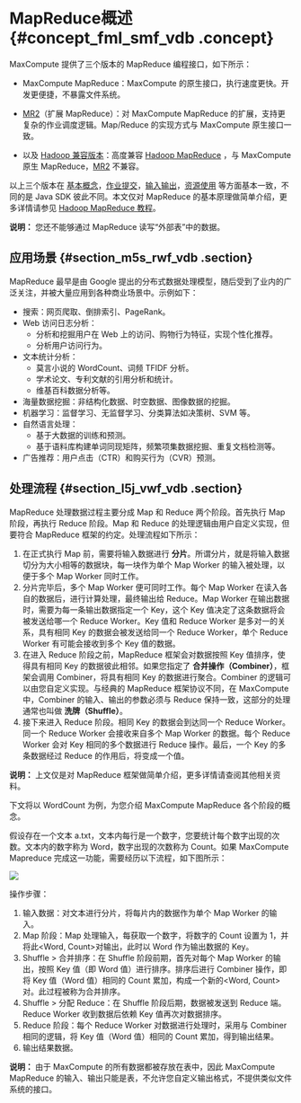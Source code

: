 # MapReduce概述 {#concept_fml_smf_vdb .concept}

MaxCompute 提供了三个版本的 MapReduce 编程接口，如下所示：

-   MaxCompute MapReduce：MaxCompute 的原生接口，执行速度更快。开发更便捷，不暴露文件系统。

-   [MR2](cn.zh-CN/用户指南/MapReduce/概要/扩展MapReduce.md)（扩展 MapReduce）：对 MaxCompute MapReduce 的扩展，支持更复杂的作业调度逻辑。Map/Reduce 的实现方式与 MaxCompute 原生接口一致。

-   以及 [Hadoop 兼容版本](cn.zh-CN/用户指南/MapReduce/概要/开源兼容MapReduce.md)：高度兼容 [Hadoop MapReduce](http://hadoop.apache.org/docs/r1.0.4/cn/mapred_tutorial.html) ，与 MaxCompute 原生 MapReduce，[MR2](https://help.aliyun.com/document_detail/27876.html) 不兼容。


以上三个版本在 [基本概念](cn.zh-CN/用户指南/MapReduce/功能介绍/基本概念.md)，[作业提交](cn.zh-CN/用户指南/MapReduce/功能介绍/作业提交.md)，[输入输出](cn.zh-CN/用户指南/MapReduce/功能介绍/输入与输出.md)，[资源使用](cn.zh-CN/用户指南/MapReduce/功能介绍/资源使用.md) 等方面基本一致，不同的是 Java SDK 彼此不同。本文仅对 MapReduce 的基本原理做简单介绍，更多详情请参见 [Hadoop MapReduce 教程](http://hadoop.apache.org/docs/r1.0.4/cn/mapred_tutorial.html)。

**说明：** 您还不能够通过 MapReduce 读写“外部表”中的数据。

## 应用场景 {#section_m5s_rwf_vdb .section}

MapReduce 最早是由 Google 提出的分布式数据处理模型，随后受到了业内的广泛关注，并被大量应用到各种商业场景中。示例如下：

-   搜索：网页爬取、倒排索引、PageRank。
-   Web 访问日志分析：
    -   分析和挖掘用户在 Web 上的访问、购物行为特征，实现个性化推荐。
    -   分析用户访问行为。
-   文本统计分析：
    -   莫言小说的 WordCount、词频 TFIDF 分析。
    -   学术论文、专利文献的引用分析和统计。
    -   维基百科数据分析等。
-   海量数据挖掘：非结构化数据、时空数据、图像数据的挖掘。
-   机器学习：监督学习、无监督学习、分类算法如决策树、SVM 等。
-   自然语言处理：
    -   基于大数据的训练和预测。
    -   基于语料库构建单词同现矩阵，频繁项集数据挖掘、重复文档检测等。
-   广告推荐：用户点击（CTR）和购买行为（CVR）预测。

## 处理流程 {#section_l5j_vwf_vdb .section}

MapReduce 处理数据过程主要分成 Map 和 Reduce 两个阶段。首先执行 Map 阶段，再执行 Reduce 阶段。Map 和 Reduce 的处理逻辑由用户自定义实现，但要符合 MapReduce 框架的约定。处理流程如下所示：

1.  在正式执行 Map 前，需要将输入数据进行 **分片**。所谓分片，就是将输入数据切分为大小相等的数据块，每一块作为单个 Map Worker 的输入被处理，以便于多个 Map Worker 同时工作。
2.  分片完毕后，多个 Map Worker 便可同时工作。每个 Map Worker 在读入各自的数据后，进行计算处理，最终输出给 Reduce。Map Worker 在输出数据时，需要为每一条输出数据指定一个 Key，这个 Key 值决定了这条数据将会被发送给哪一个 Reduce Worker。Key 值和 Reduce Worker 是多对一的关系，具有相同 Key 的数据会被发送给同一个 Reduce Worker，单个 Reduce Worker 有可能会接收到多个 Key 值的数据。
3.  在进入 Reduce 阶段之前，MapReduce 框架会对数据按照 Key 值排序，使得具有相同 Key 的数据彼此相邻。如果您指定了 **合并操作（Combiner）**，框架会调用 Combiner，将具有相同 Key 的数据进行聚合。Combiner 的逻辑可以由您自定义实现。与经典的 MapReduce 框架协议不同，在 MaxCompute 中，Combiner 的输入、输出的参数必须与 Reduce 保持一致，这部分的处理通常也叫做 **洗牌（Shuffle）**。
4.  接下来进入 Reduce 阶段。相同 Key 的数据会到达同一个 Reduce Worker。同一个 Reduce Worker 会接收来自多个 Map Worker 的数据。每个 Reduce Worker 会对 Key 相同的多个数据进行 Reduce 操作。最后，一个 Key 的多条数据经过 Reduce 的作用后，将变成一个值。

**说明：** 上文仅是对 MapReduce 框架做简单介绍，更多详情请查阅其他相关资料。

下文将以 WordCount 为例，为您介绍 MaxCompute MapReduce 各个阶段的概念。

假设存在一个文本 a.txt，文本内每行是一个数字，您要统计每个数字出现的次数。文本内的数字称为 Word，数字出现的次数称为 Count。如果 MaxCompute Mapreduce 完成这一功能，需要经历以下流程，如下图所示：

![](http://static-aliyun-doc.oss-cn-hangzhou.aliyuncs.com/assets/img/12013/1922_zh-CN.jpg)

操作步骤：

1.  输入数据：对文本进行分片，将每片内的数据作为单个 Map Worker 的输入。
2.  Map 阶段：Map 处理输入，每获取一个数字，将数字的 Count 设置为 1，并将此<Word, Count\>对输出，此时以 Word 作为输出数据的 Key。
3.  Shuffle \> 合并排序：在 Shuffle 阶段前期，首先对每个 Map Worker 的输出，按照 Key 值（即 Word 值）进行排序。排序后进行 Combiner 操作，即将 Key 值（Word 值）相同的 Count 累加，构成一个新的<Word, Count\>对。此过程被称为合并排序。
4.  Shuffle \> 分配 Reduce：在 Shuffle 阶段后期，数据被发送到 Reduce 端。Reduce Worker 收到数据后依赖 Key 值再次对数据排序。
5.  Reduce 阶段：每个 Reduce Worker 对数据进行处理时，采用与 Combiner 相同的逻辑，将 Key 值（Word 值）相同的 Count 累加，得到输出结果。
6.  输出结果数据。

**说明：** 由于 MaxCompute 的所有数据都被存放在表中，因此 MaxCompute MapReduce 的输入、输出只能是表，不允许您自定义输出格式，不提供类似文件系统的接口。

